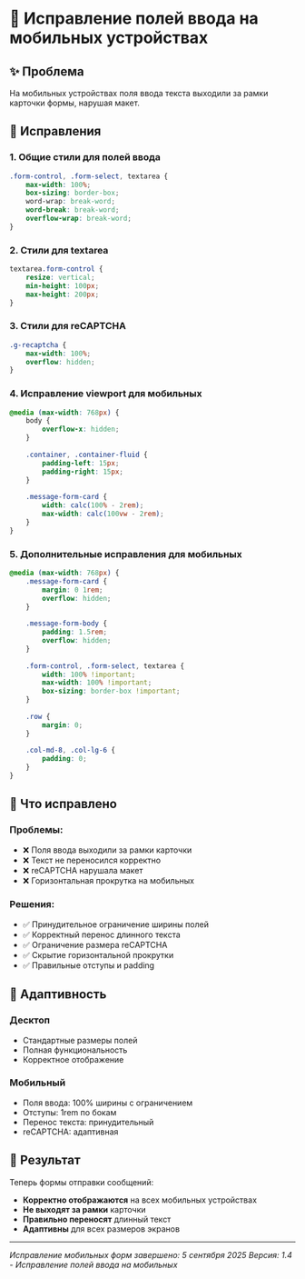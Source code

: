 # 📱 Исправление полей ввода на мобильных устройствах

## ✨ Проблема

На мобильных устройствах поля ввода текста выходили за рамки карточки формы, нарушая макет.

## 🔧 **Исправления**

### **1. Общие стили для полей ввода**
```css
.form-control, .form-select, textarea {
    max-width: 100%;
    box-sizing: border-box;
    word-wrap: break-word;
    word-break: break-word;
    overflow-wrap: break-word;
}
```

### **2. Стили для textarea**
```css
textarea.form-control {
    resize: vertical;
    min-height: 100px;
    max-height: 200px;
}
```

### **3. Стили для reCAPTCHA**
```css
.g-recaptcha {
    max-width: 100%;
    overflow: hidden;
}
```

### **4. Исправление viewport для мобильных**
```css
@media (max-width: 768px) {
    body {
        overflow-x: hidden;
    }
    
    .container, .container-fluid {
        padding-left: 15px;
        padding-right: 15px;
    }
    
    .message-form-card {
        width: calc(100% - 2rem);
        max-width: calc(100vw - 2rem);
    }
}
```

### **5. Дополнительные исправления для мобильных**
```css
@media (max-width: 768px) {
    .message-form-card {
        margin: 0 1rem;
        overflow: hidden;
    }
    
    .message-form-body {
        padding: 1.5rem;
        overflow: hidden;
    }
    
    .form-control, .form-select, textarea {
        width: 100% !important;
        max-width: 100% !important;
        box-sizing: border-box !important;
    }
    
    .row {
        margin: 0;
    }
    
    .col-md-8, .col-lg-6 {
        padding: 0;
    }
}
```

## 🎯 **Что исправлено**

### **Проблемы:**
- ❌ Поля ввода выходили за рамки карточки
- ❌ Текст не переносился корректно
- ❌ reCAPTCHA нарушала макет
- ❌ Горизонтальная прокрутка на мобильных

### **Решения:**
- ✅ Принудительное ограничение ширины полей
- ✅ Корректный перенос длинного текста
- ✅ Ограничение размера reCAPTCHA
- ✅ Скрытие горизонтальной прокрутки
- ✅ Правильные отступы и padding

## 📱 **Адаптивность**

### **Десктоп**
- Стандартные размеры полей
- Полная функциональность
- Корректное отображение

### **Мобильный**
- Поля ввода: 100% ширины с ограничением
- Отступы: 1rem по бокам
- Перенос текста: принудительный
- reCAPTCHA: адаптивная

## 🚀 **Результат**

Теперь формы отправки сообщений:
- **Корректно отображаются** на всех мобильных устройствах
- **Не выходят за рамки** карточки
- **Правильно переносят** длинный текст
- **Адаптивны** для всех размеров экранов

---

*Исправление мобильных форм завершено: 5 сентября 2025*
*Версия: 1.4 - Исправление полей ввода на мобильных*
